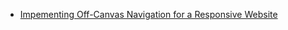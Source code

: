 - [Impementing Off-Canvas Navigation for a Responsive Website](https://www.smashingmagazine.com/2013/01/off-canvas-navigation-for-responsive-website/)
